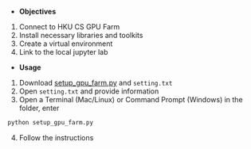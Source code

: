 
* __Objectives__
1. Connect to HKU CS GPU Farm
2. Install necessary libraries and toolkits
3. Create a virtual environment
4. Link to the local jupyter lab



* __Usage__

1. Download <a href="https://github.com/WuKunhuan/HKU_COMP3340/blob/1a4d01065c2968ee71108d0e39a85e678e96f1ee/HKU%20CS%20GPU%20Farm/setup_gpu_farm.py" target="_blank">setup_gpu_farm.py</a> and ```setting.txt```
2. Open ```setting.txt``` and provide information
3. Open a Terminal (Mac/Linux) or Command Prompt (Windows) in the folder, enter 
```python
python setup_gpu_farm.py
```
4. Follow the instructions
